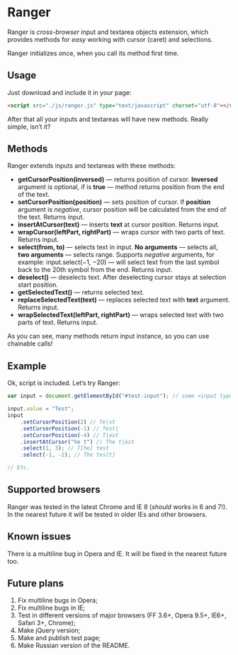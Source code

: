 # Ranger

Ranger is _cross-browser_ input and textarea objects extension, which provides methods for _easy_ working with cursor (caret) and selections.

Ranger initializes once, when you call its method first time.

## Usage

Just download and include it in your page:

```html
<script src="./js/ranger.js" type="text/javascript" charset="utf-8"></script>
```

After that all your inputs and textareas will have new methods. Really simple, isn’t it?

## Methods

Ranger extends inputs and textareas with these methods:

- __getCursorPosition(inversed)__ — returns position of cursor. __Inversed__ argument is optional, if is __true__ — method returns position from the end of the text.
- __setCursorPosition(position)__ — sets position of cursor. If __position__ argument is _negative_, cursor position will be calculated from the end of the text. Returns input.
- __insertAtCursor(text)__ — inserts __text__ at cursor position. Returns input.
- __wrapCursor(leftPart, rightPart)__ — wraps cursor with two parts of text. Returns input.
- __select(from, to)__ — selects text in input. __No arguments__ — selects all, __two arguments__ — selects range. Supports _negative_ arguments, for example: input.select(−1, −20) — will select text from the last symbol back to the 20th symbol from the end. Returns input.
- __deselect()__ — deselects text. After deselecting cursor stays at selection start position.
- __getSelectedText()__ — returns selected text.
- __replaceSelectedText(text)__ — replaces selected text with __text__ argument. Returns input.
- __wrapSelectedText(leftPart, rightPart)__ — wraps selected text with two parts of text. Returns input.

As you can see, many methods return input instance, so you can use chainable calls!

## Example

Ok, script is included. Let’s try Ranger:

```javascript
var input = document.getElementById("#test-input"); // some <input type="text" id="test-input" />

input.value = "Test";
input
	.setCursorPosition(2) // Te|st
	.setCursorPosition(-1) // Test|
	.setCursorPosition(-4) // T|est
	.insertAtCursor("he t") // The t|est
	.select(1, 3); // T[he] test
	.select(-1, -2); // The tes[t]

// Etc.
```

## Supported browsers

Ranger was tested in the latest Chrome and IE 8 (_should_ works in 6 and 7!). In the nearest future it will be tested in older IEs and other browsers.

## Known issues

There is a multiline bug in Opera and IE. It will be fixed in the nearest future too.

## Future plans

1. Fix multiline bugs in Opera;
2. Fix multiline bugs in IE;
3. Test in different versions of major browsers (FF 3.6+, Opera 9.5+, IE6+, Safari 3+, Chrome);
4. Make jQuery version;
5. Make and publish test page;
6. Make Russian version of the README.

